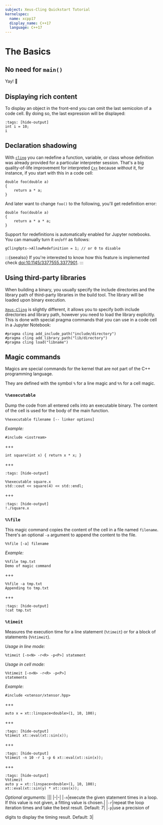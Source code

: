```yaml
---
subject: Xeus-Cling Quickstart Tutorial
kernelspec:
  name: xcpp17
  display_name: C++17
  language: C++17
---
```


# The Basics

## No need for `main()`

Yay! 🎊

## Displaying rich content

To display an object in the front-end you can omit the last semicolon of a code cell. By doing so, the last expression will be displayed:

```{code-cell} cpp
:tags: [hide-output]
int i = 10;
i
```

## Declaration shadowing

With [`cling`](https://cling.readthedocs.io/en/latest/) you can redefine a function, variable, or class whose definition was already provided for a particular interpreter session. That's a big quality-of-life improvement for interpreted [`C++`](wiki:C++) because _without_ it, for instance, if you start with this in a code cell:

```{code} cpp
double foo(double a)
{
    return a * a;
}
```

And later want to change `foo()` to the following, you'll get redefinition error:

```{code} cpp
double foo(double a)
{
    return a * a * a;
}
```

Support for redefinitions is automatically enabled for Jupyter notebooks. You can manually turn it `on`/`off` as follows:

```{code} cpp
gClingOpts->AllowRedefinition = 1; // or 0 to disable
```

:::{seealso}
If you're interested to know how this feature is implemented check <doi:10.1145/3377555.3377901>.
:::



## Using third-party libraries

When building a binary, you usually specify the include directories and the library path of third-party libraries in the build tool. The library will be loaded upon binary execution.

[`Xeus-Cling`](xref:xeus-cling) is slightly different, it allows you to specify both include directories and library path, however you need to load the library explicitly. This is done with special pragma commands that you can use in a code cell in a Jupyter Notebook:

```{code} cpp
#pragma cling add_include_path("include/directory")
#pragma cling add_library_path("lib/directory")
#pragma cling load("libname")
```

## Magic commands

Magics are special commands for the kernel that are not part of the C++ programming language.

They are defined with the symbol `%` for a line magic and `%%` for a cell magic.

### `%%executable`
Dump the code from all entered cells into an executable binary. The content of the cell is used for the body of the main function.

```
%%executable filename [-- linker options]
```
_Example:_
```{code-cell} cpp
#include <iostream>
```
+++
```{code-cell} cpp
int square(int x) { return x * x; }
```
+++
```{code-cell} cpp
:tags: [hide-output]

%%executable square.x
std::cout << square(4) << std::endl;
```
+++
```{code-cell} cpp
:tags: [hide-output]
!./square.x
```

### `%%file`

This magic command copies the content of the cell in a file named `filename`. There's an optional `-a` argument to append the content to the file.

```
%%file [-a] filename
```

_Example:_
```{code-cell} cpp
%%file tmp.txt
Demo of magic command
```
+++
```{code-cell} cpp
%%file -a tmp.txt
Appending to tmp.txt
```
+++
```{code-cell} cpp
:tags: [hide-output]
!cat tmp.txt
```
### `%timeit`

Measures the execution time for a line statement (`%timeit`) or for a block of statements (`%%timeit`).

_Usage in line mode:_
```
%timeit [-n<N> -r<R> -p<P>] statement
```
_Usage in cell mode:_
```
%%timeit [-n<N> -r<R> -p<P>]
statements
```
_Example_:
```{code-cell} cpp
#include <xtensor/xtensor.hpp>
```
+++
```{code-cell} cpp
auto x = xt::linspace<double>(1, 10, 100);
```
+++
```{code-cell} cpp
:tags: [hide-output]
%timeit xt::eval(xt::sin(x));
```
+++
```{code-cell} cpp
:tags: [hide-output]
%timeit -n 10 -r 1 -p 6 xt::eval(xt::sin(x));
```
+++
```{code-cell} cpp
:tags: [hide-output]
%%timeit 
auto y = xt::linspace<double>(1, 10, 100);
xt::eval(xt::sin(y) * xt::cos(x));
```
_Optional arguments:_
|||
|-|-|
|`-n`|execute the given statement <N> times in a loop. If this value is not given, a fitting value is chosen.|
|`-r`|repeat the loop iteration <R> times and take the best result. Default: 7|
|`-p`|use a precision of <P> digits to display the timing result. Default: 3|